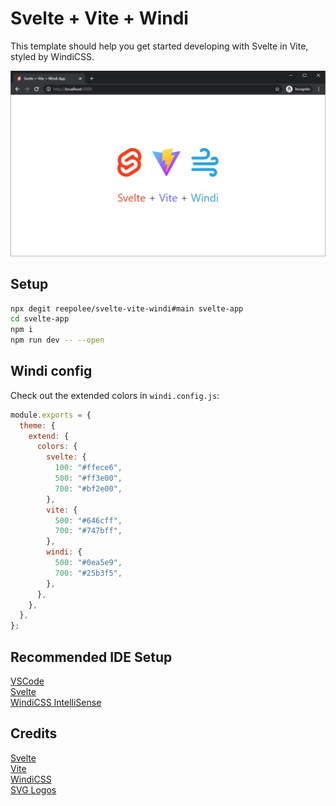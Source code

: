 # Svelte + Vite + Windi

This template should help you get started developing with Svelte in Vite, styled by WindiCSS.

![Svelte Vite Windi](https://raw.githubusercontent.com/reepolee/svelte-vite-windi/main/svelte-vite-windi.jpg)

## Setup

```bash
npx degit reepolee/svelte-vite-windi#main svelte-app
cd svelte-app
npm i
npm run dev -- --open
```

## Windi config

Check out the extended colors in `windi.config.js`:

```js
module.exports = {
  theme: {
    extend: {
      colors: {
        svelte: {
          100: "#ffece6",
          500: "#ff3e00",
          700: "#bf2e00",
        },
        vite: {
          500: "#646cff",
          700: "#747bff",
        },
        windi: {
          500: "#0ea5e9",
          700: "#25b3f5",
        },
      },
    },
  },
};
```

## Recommended IDE Setup

[VSCode](https://code.visualstudio.com/)  
[Svelte](https://marketplace.visualstudio.com/items?itemName=svelte.svelte-vscode)  
[WindiCSS IntelliSense](https://marketplace.visualstudio.com/items?itemName=voorjaar.windicss-intellisense)

## Credits

[Svelte](https://svelte.dev)  
[Vite](https://vitejs.dev)  
[WindiCSS](https://windicss.org/)  
[SVG Logos](https://github.com/gilbarbara/logos)

